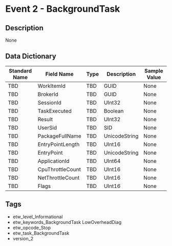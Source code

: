 # Event 2 - BackgroundTask

## Description
None

## Data Dictionary
|Standard Name|Field Name|Type|Description|Sample Value|
|---|---|---|---|---|
|TBD|WorkItemId|TBD|GUID|None|None|
|TBD|BrokerId|TBD|GUID|None|None|
|TBD|SessionId|TBD|UInt32|None|None|
|TBD|TaskExecuted|TBD|Boolean|None|None|
|TBD|Result|TBD|UInt32|None|None|
|TBD|UserSid|TBD|SID|None|None|
|TBD|PackageFullName|TBD|UnicodeString|None|None|
|TBD|EntryPointLength|TBD|UInt16|None|None|
|TBD|EntryPoint|TBD|UnicodeString|None|None|
|TBD|ApplicationId|TBD|UInt64|None|None|
|TBD|CpuThrottleCount|TBD|UInt16|None|None|
|TBD|NetThrottleCount|TBD|UInt16|None|None|
|TBD|Flags|TBD|UInt16|None|None|

## Tags
* etw_level_Informational
* etw_keywords_BackgroundTask LowOverheadDiag
* etw_opcode_Stop
* etw_task_BackgroundTask
* version_2